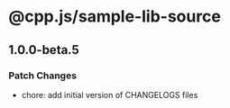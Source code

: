 # @cpp.js/sample-lib-source

## 1.0.0-beta.5

### Patch Changes

- chore: add initial version of CHANGELOGS files
